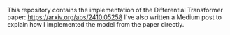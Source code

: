 This repository contains the implementation of the Differential Transformer paper: https://arxiv.org/abs/2410.05258
I've also written a Medium post to explain how I implemented the model from the paper directly.
